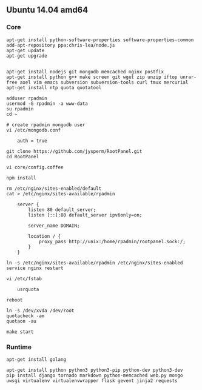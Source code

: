 ## Ubuntu 14.04 amd64
### Core

    apt-get install python-software-properties software-properties-common
    add-apt-repository ppa:chris-lea/node.js
    apt-get update
    apt-get upgrade


    apt-get install nodejs git mongodb memcached nginx postfix
    apt-get install python g++ make screen git wget zip unzip iftop unrar-free axel vim emacs subversion subversion-tools curl tmux mercurial
    apt-get install ntp quota quotatool

    adduser rpadmin
    usermod -G rpadmin -a www-data
    su rpadmin
    cd ~

    # create rpadmin mongodb user
    vi /etc/mongodb.conf

        auth = true

    git clone https://github.com/jysperm/RootPanel.git
    cd RootPanel

    vi core/config.coffee

    npm install

    rm /etc/nginx/sites-enabled/default
    cat > /etc/nginx/sites-available/rpadmin

        server {
            listen 80 default_server;
            listen [::]:80 default_server ipv6only=on;

            server_name DOMAIN;

            location / {
                proxy_pass http://unix:/home/rpadmin/rootpanel.sock:/;
            }
        }

    ln -s /etc/nginx/sites-available/rpadmin /etc/nginx/sites-enabled
    service nginx restart

    vi /etc/fstab

        usrquota

    reboot

    ln -s /dev/xvda /dev/root
    quotacheck -am
    quotaon -au

    make start

### Runtime

    apt-get install golang  

    apt-get install python python3 python3-pip python-dev python3-dev
    pip install django tornado markdown python-memcached web.py mongo uwsgi virtualenv virtualenvwrapper flask gevent jinja2 requests
